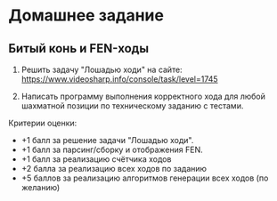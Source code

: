 # Домашнее задание

## Битый конь и FEN-ходы

1. Решить задачу "Лошадью ходи" на сайте:
<https://www.videosharp.info/console/task/level=1745>

2. Написать программу выполнения корректного хода
для любой шахматной позиции по техническому заданию с тестами.

Критерии оценки:

* +1 балл за решение задачи "Лошадью ходи".
* +1 балл за парсинг/сборку и отображения FEN.
* +1 балл за реализацию счётчика ходов
* +2 балла за реализацию всех ходов по заданию
* +5 баллов за реализацию алгоритмов генерации всех ходов (по желанию)
